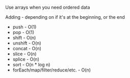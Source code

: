 Use arrays when you need ordered data

Adding - depending on if it's at the beginning, or the end
- push - O(1)
- pop - O(1)
- shift - O(n)
- unshift - O(n)
- concat - O(n)
- slice - O(n)
- splice - O(n)
- sort - O(n * log n)
- forEach/map/filter/reduce/etc. - O(n)
